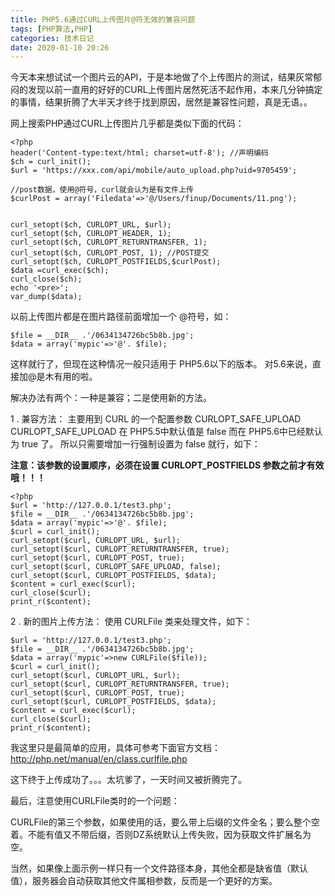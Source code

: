 ```yaml
---
title: PHP5.6通过CURL上传图片@符无效的兼容问题
tags: [PHP算法,PHP]
categories: 技术日记
date: 2020-01-10 20:26
---
```



今天本来想试试一个图片云的API，于是本地做了个上传图片的测试，结果灰常郁闷的发现以前一直用的好好的CURL上传图片居然死活不起作用，本来几分钟搞定的事情，结果折腾了大半天才终于找到原因，居然是兼容性问题，真是无语。。

网上搜索PHP通过CURL上传图片几乎都是类似下面的代码：


    <?php
    header('Content-type:text/html; charset=utf-8'); //声明编码
    $ch = curl_init();
    $url = 'https://xxx.com/api/mobile/auto_upload.php?uid=9705459';
    
    //post数据，使用@符号，curl就会认为是有文件上传
    $curlPost = array('Filedata'=>'@/Users/finup/Documents/11.png');
    
    
    curl_setopt($ch, CURLOPT_URL, $url);
    curl_setopt($ch, CURLOPT_HEADER, 1);
    curl_setopt($ch, CURLOPT_RETURNTRANSFER, 1);
    curl_setopt($ch, CURLOPT_POST, 1); //POST提交
    curl_setopt($ch, CURLOPT_POSTFIELDS,$curlPost);
    $data =curl_exec($ch);
    curl_close($ch);
    echo '<pre>';
    var_dump($data);

以前上传图片都是在图片路径前面增加一个 @符号，如：

    $file = __DIR__ .'/0634134726bc5b8b.jpg';
	$data = array('mypic'=>'@'. $file);

这样就行了，但现在这种情况一般只适用于 PHP5.6以下的版本。
对5.6来说，直接加@是木有用的啦。

解决办法有两个：一种是兼容；二是使用新的方法。

1 . 兼容方法：
主要用到 CURL 的一个配置参数 CURLOPT_SAFE_UPLOAD
CURLOPT_SAFE_UPLOAD 在 PHP5.5中默认值是 false
而在 PHP5.6中已经默认为 true 了。
所以只需要增加一行强制设置为 false 就行，如下：

**注意：该参数的设置顺序，必须在设置 CURLOPT_POSTFIELDS 参数之前才有效哦！！！**


    <?php
    $url = 'http://127.0.0.1/test3.php';
    $file = __DIR__ .'/0634134726bc5b8b.jpg';
    $data = array('mypic'=>'@'. $file);
    $curl = curl_init();
    curl_setopt($curl, CURLOPT_URL, $url);
    curl_setopt($curl, CURLOPT_RETURNTRANSFER, true);
    curl_setopt($curl, CURLOPT_POST, true);
    curl_setopt($curl, CURLOPT_SAFE_UPLOAD, false);
    curl_setopt($curl, CURLOPT_POSTFIELDS, $data);
    $content = curl_exec($curl);
    curl_close($curl);
    print_r($content);

2 . 新的图片上传方法：
使用 CURLFile 类来处理文件，如下：

    $url = 'http://127.0.0.1/test3.php';
    $file = __DIR__ .'/0634134726bc5b8b.jpg';
    $data = array('mypic'=>new CURLFile($file));
    $curl = curl_init();
    curl_setopt($curl, CURLOPT_URL, $url);
    curl_setopt($curl, CURLOPT_RETURNTRANSFER, true);
    curl_setopt($curl, CURLOPT_POST, true);
    curl_setopt($curl, CURLOPT_POSTFIELDS, $data);
    $content = curl_exec($curl);
    curl_close($curl);
    print_r($content);

我这里只是最简单的应用，具体可参考下面官方文档：
http://php.net/manual/en/class.curlfile.php

这下终于上传成功了。。。太坑爹了，一天时间又被折腾完了。

最后，注意使用CURLFile类时的一个问题：

CURLFile的第三个参数，如果使用的话，要么带上后缀的文件全名；要么整个空着。不能有值又不带后缀，否则DZ系统默认上传失败，因为获取文件扩展名为空。

当然，如果像上面示例一样只有一个文件路径本身，其他全都是缺省值（默认值），服务器会自动获取其他文件属相参数，反而是一个更好的方案。


